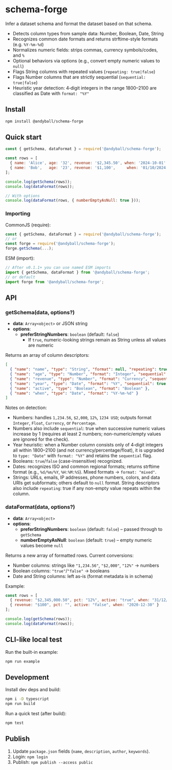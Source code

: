 # schema-forge

Infer a dataset schema and format the dataset based on that schema.

- Detects column types from sample data: Number, Boolean, Date, String
- Recognizes common date formats and returns strftime-style formats (e.g. `%Y-%m-%d`)
- Normalizes numeric fields: strips commas, currency symbols/codes, and `%`
- Optional behaviors via options (e.g., convert empty numeric values to `null`)
 - Flags String columns with repeated values (`repeating: true|false`)
 - Flags Number columns that are strictly sequential (`sequential: true|false`)
 - Heuristic year detection: 4‑digit integers in the range 1800–2100 are classified as Date with `format: "%Y"`

## Install

```bash
npm install @andyball/schema-forge
```

## Quick start

```js
const { getSchema, dataFormat } = require('@andyball/schema-forge');

const rows = [
  { name: 'Alice', age: '32', revenue: '$2,345.50', when: '2024-10-01' },
  { name: 'Bob',   age: '23', revenue: '$1,100',     when: '01/10/2024' }
];

console.log(getSchema(rows));
console.log(dataFormat(rows));

// With options
console.log(dataFormat(rows, { numberEmptyAsNull: true }));
```

### Importing

CommonJS (require):

```js
const { getSchema, dataFormat } = require('@andyball/schema-forge');
// or
const forge = require('@andyball/schema-forge');
forge.getSchema(...);
```

ESM (import):

```js
// After v0.1.1+ you can use named ESM imports
import { getSchema, dataFormat } from '@andyball/schema-forge';
// or default
import forge from '@andyball/schema-forge';
```

## API

### getSchema(data, options?)

- **data**: `Array<object>` or JSON string
- **options**:
  - **preferStringNumbers**: `boolean` (default: `false`)
    - If `true`, numeric-looking strings remain as String unless all values are numeric

Returns an array of column descriptors:

```json
[
  { "name": "name", "type": "String", "format": null, "repeating": true },
  { "name": "age", "type": "Number", "format": "Integer", "sequential": false },
  { "name": "revenue", "type": "Number", "format": "Currency", "sequential": false },
  { "name": "year", "type": "Date", "format": "%Y", "sequential": true },
  { "name": "active", "type": "Boolean", "format": "Boolean" },
  { "name": "when", "type": "Date", "format": "%Y-%m-%d" }
]
```

Notes on detection:
- Numbers: handles `1,234.56`, `$2,000`, `12%`, `1234 USD`; outputs format `Integer`, `Float`, `Currency`, or `Percentage`.
- Numbers also include `sequential`: true when successive numeric values increase by 1 (requires at least 2 numbers; non-numeric/empty values are ignored for the check).
- Year heuristic: when a Number column consists only of 4‑digit integers all within 1800–2100 (and not currency/percentage/float), it is upgraded to `type: "Date"` with `format: "%Y"` and retains the `sequential` flag.
- Booleans: `true`/`false` (case-insensitive) recognized.
- Dates: recognizes ISO and common regional formats; returns strftime format (e.g., `%d/%m/%Y`, `%H:%M:%S`). Mixed formats → `format: "mixed"`.
- Strings: URLs, emails, IP addresses, phone numbers, colors, and data URIs get subformats; others default to `null` format. String descriptors also include `repeating`: true if any non-empty value repeats within the column.

### dataFormat(data, options?)

- **data**: `Array<object>`
- **options**:
  - **preferStringNumbers**: `boolean` (default: `false`) – passed through to `getSchema`
  - **numberEmptyAsNull**: `boolean` (default: `true`) – empty numeric values become `null`

Returns a new array of formatted rows. Current conversions:
- Number columns: strings like `"1,234.56"`, `"$2,000"`, `"12%"` → numbers
- Boolean columns: `"true"`/`"false"` → booleans
- Date and String columns: left as-is (format metadata is in schema)

Example:

```js
const rows = [
  { revenue: "$2,345,000.50", pct: "12%", active: "true", when: "31/12/2020" },
  { revenue: "$100", pct: "", active: "false", when: "2020-12-30" }
];

console.log(getSchema(rows));
console.log(dataFormat(rows));
```

## CLI-like local test

Run the built-in example:

```bash
npm run example
```

## Development

Install dev deps and build:

```bash
npm i -D typescript
npm run build
```

Run a quick test (after build):

```bash
npm test
```

## Publish

1. Update `package.json` fields (`name`, `description`, `author`, `keywords`).
2. Login: `npm login`
3. Publish: `npm publish --access public`


